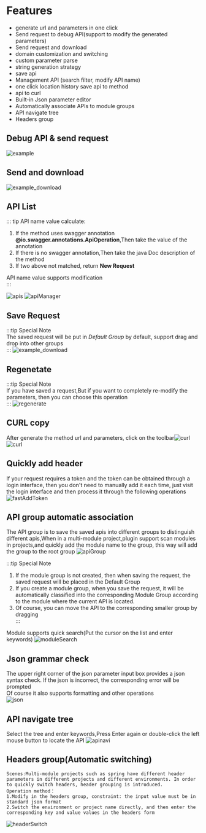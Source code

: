 # Features

* generate url and parameters in one click
* Send request to debug API(support to modify the generated parameters)
* Send request and download
* domain customization and switching
* custom parameter parse
* string generation strategy
* save api
* Management API (search filter, modify API name)
* one click location history save api to method
* api to curl
* Built-in Json parameter editor
* Automatically associate APIs to module groups
* API navigate tree<Badge text="new" />
* Headers group<Badge text="new" />


## Debug API & send request<Badge text="2.0.0"/>
![example](../../.vuepress/public/img/example_en.gif)

## Send and download<Badge text="2.0.2" type="error"/>
![example_download](../../.vuepress/public/img/downloadFile.gif)

## API List<Badge text="2.0.1" type="warning"/>

::: tip API name value calculate:  
1. If the method uses swagger annotation **@io.swagger.annotations.ApiOperation**,Then take the value of the annotation  
2. If there is no swagger annotation,Then take the java Doc description of the method  
3. If two above not matched, return **New Request**  

API name value supports modification  
:::

![apis](../../.vuepress/public/img/apis_hd.png)
![apiManager](../../.vuepress/public/img/apiManager_en.png)


## Save Request<Badge text="2.0.0"/>
:::tip Special Note  
The saved request will be put in *Default Group* by default, support drag and drop into other groups  
:::
![example_download](../../.vuepress/public/img/saveRequest_en.png)


## Regenetate<Badge text="2.0.0" type="error"/>
:::tip Special Note  
If you have saved a request,But if you want to completely re-modify the parameters, then you can choose this operation  
:::
![regenerate](../../.vuepress/public/img/regenerate_en.png)

## CURL copy<Badge text="1.1.4" type="warning"/>
After generate the method url and parameters, click on the toolbar![curl](../../.vuepress/public/img/icon/curl_dark.svg)
![curl](../../.vuepress/public/img/curl_en.png)


## Quickly add header<Badge text="2.0.0"/>
If your request requires a token and the token can be obtained through a login interface, then you don't need to manually add it each time, just visit the login interface and then process it through the following operations
![fastAddToken](../../.vuepress/public/img/fastAddToken_en.gif)

## API group automatic association<Badge text="2.0.6" type="warning"/>
The API group is to save the saved apis into different groups to distinguish different apis,When in a multi-module project,plugin support scan modules in projects,and quickly add the module name to the group, this way will add the group to the root group
![apiGroup](../../.vuepress/public/img/apiGroup_en.gif)

:::tip Special Note
1. If the module group is not created, then when saving the request, the saved request will be placed in the Default Group
2. If you create a module group, when you save the request, it will be automatically classified into the corresponding Module Group according to the module where the current API is located.
3. Of course, you can move the API to the corresponding smaller group by dragging  
:::

Module supports quick search(Put the cursor on the list and enter keywords)
![moduleSearch](../../.vuepress/public/img/moduleSearch.gif)

## Json grammar check<Badge text="2.0.6" type="error"/>
The upper right corner of the json parameter input box provides a json syntax check. If the json is incorrect, the corresponding error will be prompted  
Of course it also supports formatting and other operations  
![json](../../.vuepress/public/img/json_en.png)

## API navigate tree<Badge text="2.0.7"/>
Select the tree and enter keywords,Press Enter again or double-click the left mouse button to locate the API
![apinavi](../../.vuepress/public/img/apinav.gif)

## Headers group(Automatic switching)<Badge text="2.0.7"/>
```
Scenes:Multi-module projects such as spring have different header parameters in different projects and different environments. In order to quickly switch headers, header grouping is introduced.  
Operation method：
1.Modify in the headers group, constraint: the input value must be in standard json format
2.Switch the environment or project name directly, and then enter the corresponding key and value values in the headers form
```

![headerSwitch](../../.vuepress/public/img/headerSwitch.gif)